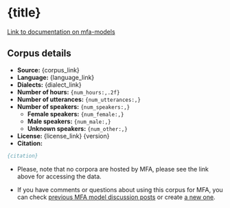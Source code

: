 # {title}

[Link to documentation on mfa-models](https://mfa-models.readthedocs.io/en/main/corpus/{corpus_id}.html)

## Corpus details

- **Source:** {corpus_link}
- **Language:** {language_link}
- **Dialects:** {dialect_link}
- **Number of hours:** `{num_hours:,.2f}`
- **Number of utterances:** `{num_utterances:,}`
- **Number of speakers:** `{num_speakers:,}`
  - **Female speakers:** `{num_female:,}`
  - **Male speakers:** `{num_male:,}`
  - **Unknown speakers:** `{num_other:,}`
- **License:** {license_link}
{version}
- **Citation:**
```bibtex
{citation}
```

- Please, note that no corpora are hosted by MFA, please see the link above for accessing the data.

- If you have comments or questions about using this corpus for MFA, you can check [previous MFA model discussion posts](https://github.com/MontrealCorpusTools/mfa-models/discussions?discussions_q={discussion_title}) or create [a new one](https://github.com/MontrealCorpusTools/mfa-models/discussions/new).
